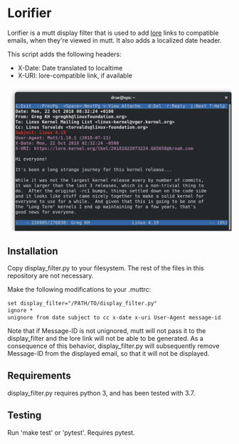 # Lorifier

Lorifier is a mutt display filter that is used to add
[lore](https://www.kernel.org/lore.html) links to compatible emails, when
they're viewed in mutt. It also adds a localized date header.

This script adds the following headers:
- X-Date: Date translated to localtime
- X-URI: lore-compatible link, if available

<img title="lore links in mutt" src="samples/example.png" />

## Installation

Copy display_filter.py to your filesystem. The rest of the files in this
repository are not necessary.

Make the following modifications to your .muttrc:

```
set display_filter="/PATH/TO/display_filter.py"
ignore *
unignore from date subject to cc x-date x-uri User-Agent message-id
```

Note that if Message-ID is not unignored, mutt will not pass it to the
display_filter and the lore link will not be able to be generated. As a
consequence of this behavior, display_filter.py will subsequently remove
Message-ID from the displayed email, so that it will not be displayed.

## Requirements

display_filter.py requires python 3, and has been tested with 3.7.

## Testing

Run 'make test' or 'pytest'. Requires pytest.
